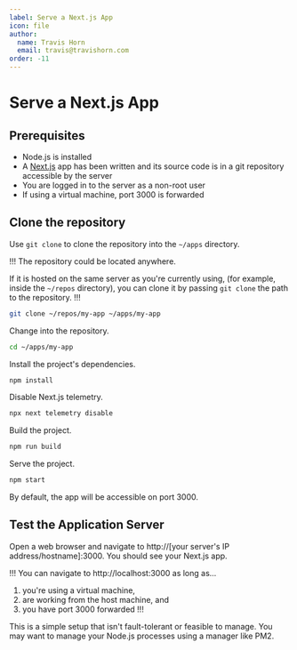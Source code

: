```yaml
---
label: Serve a Next.js App
icon: file
author:
  name: Travis Horn
  email: travis@travishorn.com
order: -11
---
```


# Serve a Next.js App

## Prerequisites

- Node.js is installed
- A [Next.js](https://nextjs.org/) app has been written and its source code is
  in a git repository accessible by the server
- You are logged in to the server as a non-root user
- If using a virtual machine, port 3000 is forwarded

## Clone the repository

Use `git clone` to clone the repository into the `~/apps` directory.

!!!
The repository could be located anywhere.

If it is hosted on the same server as you're currently using, (for example,
inside the `~/repos` directory), you can clone it by passing `git clone` the
path to the repository.
!!!

```sh
git clone ~/repos/my-app ~/apps/my-app
```

Change into the repository.

```sh
cd ~/apps/my-app
```

Install the project's dependencies.

```sh
npm install
```

Disable Next.js telemetry.

```sh
npx next telemetry disable
```

Build the project.

```sh
npm run build
```

Serve the project.

```sh
npm start
```

By default, the app will be accessible on port 3000.

## Test the Application Server

Open a web browser and navigate to http://[your server's IP
address/hostname]:3000. You should see your Next.js app.

!!!
You can navigate to http://localhost:3000 as long as...

1. you're using a virtual machine,
2. are working from the host machine, and
3. you have port 3000 forwarded
!!!

This is a simple setup that isn't fault-tolerant or feasible to manage. You may
want to manage your Node.js processes using a manager like PM2.
